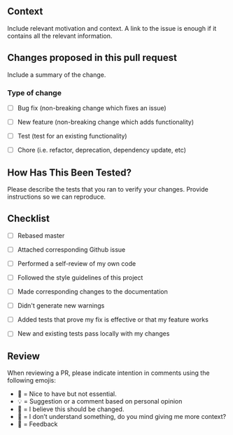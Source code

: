 ## Context

Include relevant motivation and context. A link to the issue is enough if it contains all the relevant 
information.

## Changes proposed in this pull request

Include a summary of the change.


### Type of change

- [ ] Bug fix (non-breaking change which fixes an issue)
- [ ] New feature (non-breaking change which adds functionality)
- [ ] Test (test for an existing functionality)
- [ ] Chore (i.e. refactor, deprecation, dependency update, etc)


## How Has This Been Tested?

Please describe the tests that you ran to verify your changes. Provide instructions so we can 
reproduce.


## Checklist

- [ ] Rebased master
- [ ] Attached corresponding Github issue
- [ ] Performed a self-review of my own code
- [ ] Followed the style guidelines of this project
- [ ] Made corresponding changes to the documentation
- [ ] Didn't generate new warnings
- [ ] Added tests that prove my fix is effective or that my feature works
- [ ] New and existing tests pass locally with my changes


## Review

When reviewing a PR, please indicate intention in comments using the following emojis:
* :cake: = Nice to have but not essential.
* :bulb: = Suggestion or a comment based on personal opinion
* :hammer: = I believe this should be changed.
* :thinking: = I don’t understand something, do you mind giving me more context?
* :rocket: = Feedback
